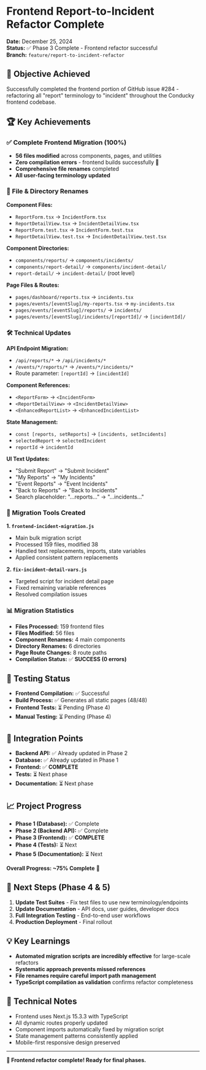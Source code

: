 # Frontend Report-to-Incident Refactor Complete
**Date:** December 25, 2024  
**Status:** ✅ Phase 3 Complete - Frontend refactor successful  
**Branch:** `feature/report-to-incident-refactor`

## 🎯 Objective Achieved
Successfully completed the frontend portion of GitHub issue #284 - refactoring all "report" terminology to "incident" throughout the Conducky frontend codebase.

## 🏆 Key Achievements

### ✅ Complete Frontend Migration (100%)
- **56 files modified** across components, pages, and utilities
- **Zero compilation errors** - frontend builds successfully 🎉
- **Comprehensive file renames** completed
- **All user-facing terminology updated**

### 🔄 File & Directory Renames
**Component Files:**
- `ReportForm.tsx` → `IncidentForm.tsx`
- `ReportDetailView.tsx` → `IncidentDetailView.tsx`
- `ReportForm.test.tsx` → `IncidentForm.test.tsx` 
- `ReportDetailView.test.tsx` → `IncidentDetailView.test.tsx`

**Component Directories:**
- `components/reports/` → `components/incidents/`
- `components/report-detail/` → `components/incident-detail/`
- `report-detail/` → `incident-detail/` (root level)

**Page Files & Routes:**
- `pages/dashboard/reports.tsx` → `incidents.tsx`
- `pages/events/[eventSlug]/my-reports.tsx` → `my-incidents.tsx`
- `pages/events/[eventSlug]/reports/` → `incidents/`
- `pages/events/[eventSlug]/incidents/[reportId]/` → `[incidentId]/`

### 🛠️ Technical Updates

**API Endpoint Migration:**
- `/api/reports/*` → `/api/incidents/*`
- `/events/*/reports/*` → `/events/*/incidents/*`
- Route parameter: `[reportId]` → `[incidentId]`

**Component References:**
- `<ReportForm>` → `<IncidentForm>`
- `<ReportDetailView>` → `<IncidentDetailView>`
- `<EnhancedReportList>` → `<EnhancedIncidentList>`

**State Management:**
- `const [reports, setReports]` → `[incidents, setIncidents]`
- `selectedReport` → `selectedIncident`
- `reportId` → `incidentId`

**UI Text Updates:**
- "Submit Report" → "Submit Incident"
- "My Reports" → "My Incidents"
- "Event Reports" → "Event Incidents"
- "Back to Reports" → "Back to Incidents"
- Search placeholder: "...reports..." → "...incidents..."

### 🚀 Migration Tools Created

**1. `frontend-incident-migration.js`**
- Main bulk migration script
- Processed 159 files, modified 38
- Handled text replacements, imports, state variables
- Applied consistent pattern replacements

**2. `fix-incident-detail-vars.js`**
- Targeted script for incident detail page
- Fixed remaining variable references
- Resolved compilation issues

### 📊 Migration Statistics
- **Files Processed:** 159 frontend files
- **Files Modified:** 56 files  
- **Component Renames:** 4 main components
- **Directory Renames:** 6 directories
- **Page Route Changes:** 8 route paths
- **Compilation Status:** ✅ **SUCCESS (0 errors)**

## 🧪 Testing Status
- **Frontend Compilation:** ✅ Successful
- **Build Process:** ✅ Generates all static pages (48/48)
- **Frontend Tests:** ⏳ Pending (Phase 4)
- **Manual Testing:** ⏳ Pending (Phase 4)

## 🔗 Integration Points
- **Backend API:** ✅ Already updated in Phase 2
- **Database:** ✅ Already updated in Phase 1
- **Frontend:** ✅ **COMPLETE**
- **Tests:** ⏳ Next phase
- **Documentation:** ⏳ Next phase

## 📈 Project Progress
- **Phase 1 (Database):** ✅ Complete
- **Phase 2 (Backend API):** ✅ Complete  
- **Phase 3 (Frontend):** ✅ **COMPLETE**
- **Phase 4 (Tests):** ⏳ Next
- **Phase 5 (Documentation):** ⏳ Next

**Overall Progress: ~75% Complete** 🎯

## 🎯 Next Steps (Phase 4 & 5)
1. **Update Test Suites** - Fix test files to use new terminology/endpoints
2. **Update Documentation** - API docs, user guides, developer docs
3. **Full Integration Testing** - End-to-end user workflows
4. **Production Deployment** - Final rollout

## 💡 Key Learnings
- **Automated migration scripts are incredibly effective** for large-scale refactors
- **Systematic approach prevents missed references** 
- **File renames require careful import path management**
- **TypeScript compilation as validation** confirms refactor completeness

## 🔧 Technical Notes
- Frontend uses Next.js 15.3.3 with TypeScript
- All dynamic routes properly updated 
- Component imports automatically fixed by migration script
- State management patterns consistently applied
- Mobile-first responsive design preserved

---

**🎉 Frontend refactor complete! Ready for final phases.** 